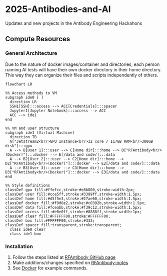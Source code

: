 # 2025-Antibodies-and-AI
Updates and new projects in the Antibody Engineering Hackahons

## Compute Resources
### General Architecture

Due to the nature of docker images/container and directories, each person running AI tests will have their own docker directory in their home directory. This way they can organize their files and scripts independently of others. 

```mermaid
flowchart LR

%% Access methods to VM
subgraph ide0 [ ]
  direction LR
  SSH1[SSH]:::access --> ACC[Credentials]:::spacer
  Jupyter1[Jupyter Notebook]:::access --> ACC
  ACC --> ide1
end

%% VM and user structure
subgraph ide1 [Virtual Machine]
  direction TB
  A["Jetstream2<br/>GPU Instance<br/>32 core / 117GB RAM<br/>300GB disk"]:::gpu
  A --> B[User 1]:::user --> C[Home dir]:::home --> D["RFAntibody<br/>(Docker)"]:::docker --> E[/data and code/]:::data
  A --> B2[User 2]:::user --> C2[Home dir]:::home --> D2["RFAntibody<br/>(Docker)"]:::docker --> E2[/data and code/]:::data
  A --> B3[User 3]:::user --> C3[Home dir]:::home --> D3["RFAntibody<br/>(Docker)"]:::docker --> E3[/data and code/]:::data
end

%% Style definitions
classDef gpu fill:#ffefcc,stroke:#e8b800,stroke-width:2px;
classDef user fill:#cce5ff,stroke:#3399ff,stroke-width:1.5px;
classDef home fill:#d5f5e3,stroke:#27ae60,stroke-width:1.5px;
classDef docker fill:#f9d6e2,stroke:#c0392b,stroke-width:1.5px;
classDef data fill:#fceabb,stroke:#f39c12,stroke-width:1.5px;
classDef access fill:#e0e0ff,stroke:#8888ff,stroke-width:1px;
classDef clear fill:#FFFFFF00,stroke:#FFFFFF00;
classDef box fill:#FFFFFF00,stroke:#333;
classDef spacer fill:transparent,stroke:transparent;
  class ide0 clear
  class ide1 box
```


### Installation
1. Follow the steps listed at [RFAntibody GitHub page](https://github.com/RosettaCommons/RFantibody)
2. Make additions/changes specified on [RFAntibody-notes](RFAntibody-notes.md#rfantibody-issues)
3. See [Docker](RFAntibody-notes.md#docker) for example commands.








